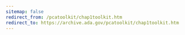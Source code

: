 ```yaml
---
sitemap: false 
redirect_from: /pcatoolkit/chap1toolkit.htm 
redirect_to: https://archive.ada.gov/pcatoolkit/chap1toolkit.htm 
---
```


